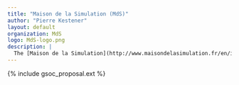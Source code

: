 ```yaml
---
title: "Maison de la Simulation (MdS)"
author: "Pierre Kestener"
layout: default
organization: MdS
logo: MdS-logo.png
description: |
  The [Maison de la Simulation](http://www.maisondelasimulation.fr/en/index.php) is a research laboratory about numerical simulation. Those activites concern transverse fields like IT and visualization, as well as HPC (High Performance Computing).
---
```


{% include gsoc_proposal.ext %}

